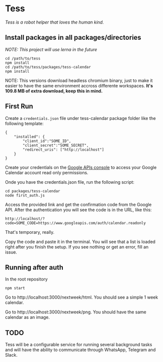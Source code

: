 # Tess
_Tess is a robot helper that loves the human kind._


## Install packages in all packages/directories
_NOTE: This project will use lerna in the future_

```
cd /path/to/tess
npm install
cd /path/to/tess/packages/tess-calendar
npm install
```

NOTE: This versions download headless chromium binary, just to make it easier to have the same environment accross differente workspaces. **It's 109.8 MB of extra download, keep this in mind.**

## First Run

Create a `credentials.json` file under tess-calendar package folder like the following template:
```
{
    "installed": {
        "client_id":"SOME_ID",
        "client_secret":"SOME_SECRET",
        "redirect_uris": ["http://localhost"]
    }
}
```

Create your credentials on the [Google APIs console](https://console.developers.google.com/) to access your Google Calendar account read only permissions.

Onde you have the credentials.json file, run the following script:
```
cd packages/tess-calendar
node first_auth.js
```

Access the provided link and get the confirmation code from the Google API. After the authentication you will see the code is in the URL, like this:
```
http://localhost/?code=SOME_CODE=https://www.googleapis.com/auth/calendar.readonly
```

That's temporary, really.

Copy the code and paste it in the terminal. You will see that a list is loaded right after you finish the setup. If you see nothing or get an error, fill an issue.

## Running after auth

In the root repository
```
npm start
```

Go to http://localhost:3000/nextweek/html. You should see a simple 1 week calendar.

Go to http://localhost:3000/nextweek/png. You should have the same calendar as an image.

## TODO

Tess will be a configurable service for running several background tasks and will have the ability to communicate through WhatsApp, Telegram and Slack.